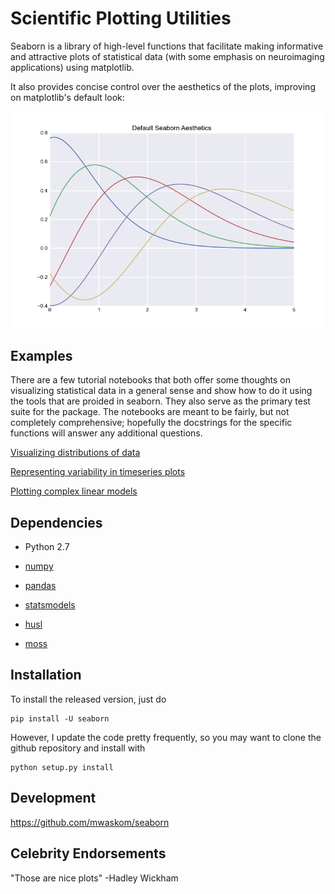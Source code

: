 Scientific Plotting Utilities
=============================

Seaborn is a library of high-level functions that facilitate making informative
and attractive plots of statistical data (with some emphasis on neuroimaging
applications) using matplotlib.

It also provides concise control over the aesthetics of the plots, improving on
matplotlib's default look:

![](examples/example_plot.png "Example Seaborn Plot")


Examples
--------

There are a few tutorial notebooks that both offer some thoughts on visualizing
statistical data in a general sense and show how to do it using the tools that
are proided in seaborn. They also serve as the primary test suite for the package.
The notebooks are meant to be fairly, but not completely comprehensive;
hopefully the docstrings for the specific functions will answer any additional
questions.

[Visualizing distributions of data](http://nbviewer.ipython.org/urls/raw.github.com/mwaskom/seaborn/master/examples/plotting_distributions.ipynb)

[Representing variability in timeseries plots](http://nbviewer.ipython.org/urls/raw.github.com/mwaskom/seaborn/master/examples/timeseries_plots.ipynb)

[Plotting complex linear models](http://nbviewer.ipython.org/urls/raw.github.com/mwaskom/seaborn/master/examples/linear_models.ipynb)


Dependencies
------------

- Python 2.7

- [numpy](http://www.numpy.org/)

- [pandas](http://pandas.pydata.org/)

- [statsmodels](http://statsmodels.sourceforge.net/)

- [husl](https://github.com/boronine/pyhusl)

- [moss](http://github.com/mwaskom/moss)


Installation
------------

To install the released version, just do

    pip install -U seaborn

However, I update the code pretty frequently, so you may want to clone the
github repository and install with

    python setup.py install


Development
-----------

https://github.com/mwaskom/seaborn


Celebrity Endorsements
----------------------

"Those are nice plots" -Hadley Wickham
